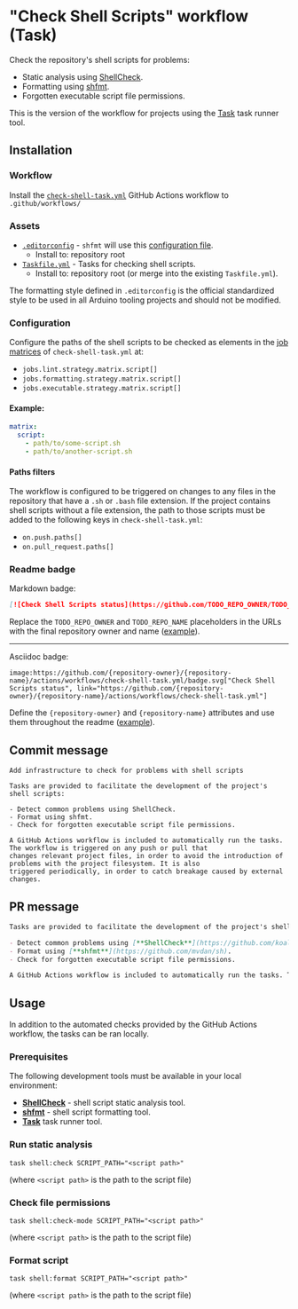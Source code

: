 # "Check Shell Scripts" workflow (Task)

Check the repository's shell scripts for problems:

- Static analysis using [ShellCheck](https://github.com/koalaman/shellcheck).
- Formatting using [shfmt](https://github.com/mvdan/sh).
- Forgotten executable script file permissions.

This is the version of the workflow for projects using the [Task](https://taskfile.dev/#/) task runner tool.

## Installation

### Workflow

Install the [`check-shell-task.yml`](check-shell-task.yml) GitHub Actions workflow to `.github/workflows/`

### Assets

- [`.editorconfig`](assets/general/.editorconfig) - `shfmt` will use this [configuration file](https://editorconfig.org/).
  - Install to: repository root
- [`Taskfile.yml`](assets/check-shell-task/Taskfile.yml) - Tasks for checking shell scripts.
  - Install to: repository root (or merge into the existing `Taskfile.yml`).

The formatting style defined in `.editorconfig` is the official standardized style to be used in all Arduino tooling projects and should not be modified.

### Configuration

Configure the paths of the shell scripts to be checked as elements in the [job matrices](https://docs.github.com/actions/using-workflows/workflow-syntax-for-github-actions#jobsjob_idstrategymatrix) of `check-shell-task.yml` at:

- `jobs.lint.strategy.matrix.script[]`
- `jobs.formatting.strategy.matrix.script[]`
- `jobs.executable.strategy.matrix.script[]`

#### Example:

```yaml
matrix:
  script:
    - path/to/some-script.sh
    - path/to/another-script.sh
```

#### Paths filters

The workflow is configured to be triggered on changes to any files in the repository that have a `.sh` or `.bash` file extension. If the project contains shell scripts without a file extension, the path to those scripts must be added to the following keys in `check-shell-task.yml`:

- `on.push.paths[]`
- `on.pull_request.paths[]`

### Readme badge

Markdown badge:

```markdown
[![Check Shell Scripts status](https://github.com/TODO_REPO_OWNER/TODO_REPO_NAME/actions/workflows/check-shell-task.yml/badge.svg)](https://github.com/TODO_REPO_OWNER/TODO_REPO_NAME/actions/workflows/check-shell-task.yml)
```

Replace the `TODO_REPO_OWNER` and `TODO_REPO_NAME` placeholders in the URLs with the final repository owner and name ([example](https://raw.githubusercontent.com/arduino-libraries/ArduinoIoTCloud/master/README.md)).

---

Asciidoc badge:

```adoc
image:https://github.com/{repository-owner}/{repository-name}/actions/workflows/check-shell-task.yml/badge.svg["Check Shell Scripts status", link="https://github.com/{repository-owner}/{repository-name}/actions/workflows/check-shell-task.yml"]
```

Define the `{repository-owner}` and `{repository-name}` attributes and use them throughout the readme ([example](https://raw.githubusercontent.com/arduino-libraries/WiFiNINA/master/README.adoc)).

## Commit message

```
Add infrastructure to check for problems with shell scripts

Tasks are provided to facilitate the development of the project's shell scripts:

- Detect common problems using ShellCheck.
- Format using shfmt.
- Check for forgotten executable script file permissions.

A GitHub Actions workflow is included to automatically run the tasks. The workflow is triggered on any push or pull that
changes relevant project files, in order to avoid the introduction of problems with the project filesystem. It is also
triggered periodically, in order to catch breakage caused by external changes.
```

## PR message

```markdown
Tasks are provided to facilitate the development of the project's shell scripts:

- Detect common problems using [**ShellCheck**](https://github.com/koalaman/shellcheck).
- Format using [**shfmt**](https://github.com/mvdan/sh).
- Check for forgotten executable script file permissions.

A GitHub Actions workflow is included to automatically run the tasks. The workflow is triggered on any push or pull that changes relevant project files, in order to avoid the introduction of problems with the project filesystem. It is also triggered periodically, in order to catch breakage caused by external changes.
```

## Usage

In addition to the automated checks provided by the GitHub Actions workflow, the tasks can be ran locally.

### Prerequisites

The following development tools must be available in your local environment:

- [**ShellCheck**](https://github.com/koalaman/shellcheck#installing) - shell script static analysis tool.
- [**shfmt**](https://github.com/mvdan/sh#shfmt) - shell script formatting tool.
- [**Task**](https://taskfile.dev/installation/) task runner tool.

### Run static analysis

```text
task shell:check SCRIPT_PATH="<script path>"
```

(where `<script path>` is the path to the script file)

### Check file permissions

```text
task shell:check-mode SCRIPT_PATH="<script path>"
```

(where `<script path>` is the path to the script file)

### Format script

```text
task shell:format SCRIPT_PATH="<script path>"
```

(where `<script path>` is the path to the script file)

